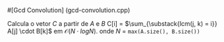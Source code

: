#[Gcd Convolution] (gcd-convolution.cpp)

Calcula o vetor $C$ a partir de $A$ e $B$ C[i] = $\sum_{\substack{lcm(j, k) = i}} A[j] \cdot B[k]$ em $\mathcal{O}(N \cdot log N)$.
onde $N$ = `max(A.size(), B.size())`
